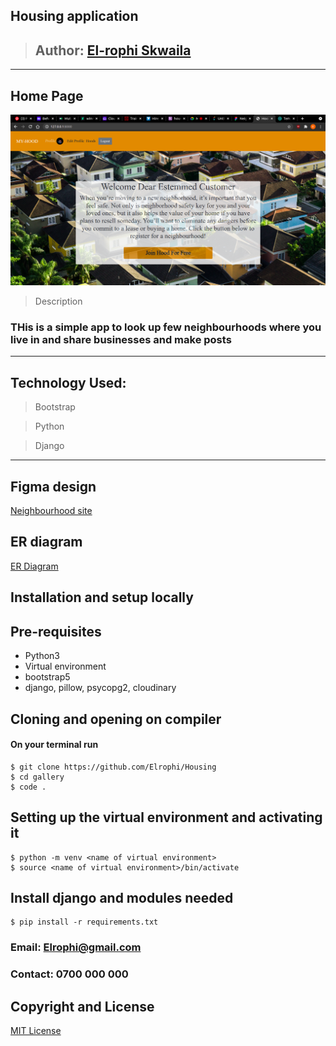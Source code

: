## Housing application

>## Author: [El-rophi Skwaila](https://github.com/Elrophi/Housing)

---

## Home Page
![Landing page](https://github.com/Elrophi/Housing/blob/master/static/images/home.png)

>Description
### THis is a simple app to look up few neighbourhoods where you live in and share businesses and make posts
---

## Technology Used: 
>Bootstrap

>Python

>Django

---

## Figma design
[Neighbourhood site](https://www.figma.com/file/N1gnOOuQcgNQVJ8AyVaGwD/Neighbourhood?node-id=0%3A1)

## ER diagram
[ER Diagram](https://github.com/Elrophi/Housing/blob/master/static/images/ERd.png)

## Installation and setup locally
## Pre-requisites
- Python3
- Virtual environment
- bootstrap5
- django, pillow, psycopg2, cloudinary 

## Cloning and opening on compiler
#### On your terminal run

    $ git clone https://github.com/Elrophi/Housing
    $ cd gallery
    $ code .

##  Setting up the virtual environment and activating it
    $ python -m venv <name of virtual environment>
    $ source <name of virtual environment>/bin/activate
##  Install django and modules needed
    $ pip install -r requirements.txt

### Email: Elrophi@gmail.com
### Contact: 0700 000 000

## Copyright and License
[MIT License](https://github.com/Elrophi/Housing/blob/master/LICENSE)  